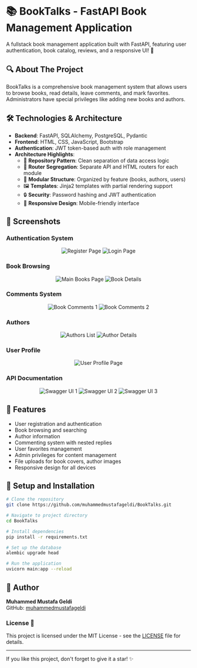 # 📚 BookTalks - FastAPI Book Management Application

A fullstack book management application built with FastAPI, featuring user authentication, book catalog, reviews, and a responsive UI! 🚀

## 🔍 About The Project

BookTalks is a comprehensive book management system that allows users to browse books, read details, leave comments, and mark favorites. Administrators have special privileges like adding new books and authors.

## 🛠️ Technologies & Architecture

- **Backend**: FastAPI, SQLAlchemy, PostgreSQL, Pydantic
- **Frontend**: HTML, CSS, JavaScript, Bootstrap
- **Authentication**: JWT token-based auth with role management
- **Architecture Highlights**:
  - 📂 **Repository Pattern**: Clean separation of data access logic
  - 🔀 **Router Segregation**: Separate API and HTML routers for each module
  - 🧩 **Modular Structure**: Organized by feature (books, authors, users)
  - 🖼️ **Templates**: Jinja2 templates with partial rendering support
  - 🔒 **Security**: Password hashing and JWT authentication
  - 📱 **Responsive Design**: Mobile-friendly interface

## 📸 Screenshots

### Authentication System

<p align="center">
  <img src="https://github.com/muhammedmustafageldi/My-Github-Files/blob/main/Screnshots/BookTalks/2.png" alt="Register Page"/>
  <img src="https://github.com/muhammedmustafageldi/My-Github-Files/blob/main/Screnshots/BookTalks/1.png" alt="Login Page"/>
</p>

### Book Browsing

<p align="center">
  <img src="https://github.com/muhammedmustafageldi/My-Github-Files/blob/main/Screnshots/BookTalks/3.png" alt="Main Books Page"/>
  <img src="https://github.com/muhammedmustafageldi/My-Github-Files/blob/main/Screnshots/BookTalks/4.png" alt="Book Details"/>
</p>

### Comments System

<p align="center">
  <img src="https://github.com/muhammedmustafageldi/My-Github-Files/blob/main/Screnshots/BookTalks/5.png" alt="Book Comments 1"/>
  <img src="https://github.com/muhammedmustafageldi/My-Github-Files/blob/main/Screnshots/BookTalks/6.png" alt="Book Comments 2"/>
</p>

### Authors

<p align="center">
  <img src="https://github.com/muhammedmustafageldi/My-Github-Files/blob/main/Screnshots/BookTalks/7.png" alt="Authors List"/>
  <img src="https://github.com/muhammedmustafageldi/My-Github-Files/blob/main/Screnshots/BookTalks/8.png" alt="Author Details"/>
</p>

### User Profile

<p align="center">
  <img src="https://github.com/muhammedmustafageldi/My-Github-Files/blob/main/Screnshots/BookTalks/10.png" alt="User Profile Page"/>
</p>

### API Documentation

<p align="center">
  <img src="https://github.com/muhammedmustafageldi/My-Github-Files/blob/main/Screnshots/BookTalks/11.png" alt="Swagger UI 1"/>
  <img src="https://github.com/muhammedmustafageldi/My-Github-Files/blob/main/Screnshots/BookTalks/12.png" alt="Swagger UI 2"/>
  <img src="https://github.com/muhammedmustafageldi/My-Github-Files/blob/main/Screnshots/BookTalks/13.png" alt="Swagger UI 3"/>
</p>

## 🚀 Features

- User registration and authentication
- Book browsing and searching
- Author information
- Commenting system with nested replies
- User favorites management
- Admin privileges for content management
- File uploads for book covers, author images
- Responsive design for all devices

## 🔧 Setup and Installation

```bash
# Clone the repository
git clone https://github.com/muhammedmustafageldi/BookTalks.git

# Navigate to project directory
cd BookTalks

# Install dependencies
pip install -r requirements.txt

# Set up the database
alembic upgrade head

# Run the application
uvicorn main:app --reload
```

## 👤 Author

**Muhammed Mustafa Geldi**  
GitHub: [muhammedmustafageldi](https://github.com/muhammedmustafageldi)

### License 📝
This project is licensed under the MIT License - see the [LICENSE](LICENSE) file for details.

---

If you like this project, don't forget to give it a star! ✨
